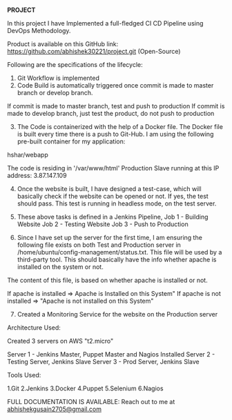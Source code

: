 

<b>PROJECT</b>

In this project I have Implemented a full-fledged CI CD Pipeline using DevOps Methodology.

Product is available on this GitHub link:  https://github.com/abhishek30221/project.git
(Open-Source)

Following are the specifications of the lifecycle:
1.	Git Workflow is implemented
2.	Code Build is automatically triggered once commit is made to master branch or develop branch.

If commit is made to master branch, test and push to production
If commit is made to develop branch, just test the product, do not push to production

3.	The Code is containerized with the help of a Docker file. The Docker file is built every time there is a push to Git-Hub. I am using the following pre-built container for my application:

hshar/webapp

The code is residing in '/var/www/html'
Production Slave running at this IP address: 3.87.147.109

4.	Once the website is built, I have designed a test-case, which will basically check if the website can be opened or not. If yes, the test should pass. This test is running in headless mode, on the test server.


5.	These above tasks is defined in a Jenkins Pipeline,
Job 1 - Building Website
Job 2 - Testing Website Job 3 - Push to Production

6.	Since I have set up the server for the first time, I am ensuring the following file exists on both Test and Production server in /home/ubuntu/config-management/status.txt. This file will be used by a third-party tool. This should basically have the info whether apache is installed on the system or not.
 
The content of this file, is based on whether apache is installed or not.

If apache is installed => Apache is Installed on this System"
If apache is not installed => "Apache is not installed on this System"


7.	Created a Monitoring Service for the website on the Production server 

Architecture Used:

Created 3 servers on AWS "t2.micro"

Server 1 - Jenkins Master, Puppet Master and Nagios Installed 
Server 2 - Testing Server, Jenkins Slave
Server 3 - Prod Server, Jenkins Slave


Tools Used:

1.Git
2.Jenkins
3.Docker
4.Puppet
5.Selenium
6.Nagios



FULL DOCUMENTATION IS AVAILABLE:
Reach out to me at abhishekgusain2705@gmail.com  

